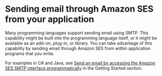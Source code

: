 # Sending email through Amazon SES from your application<a name="send-email-smtp-app"></a>

Many programming languages support sending email using SMTP\. This capability might be built into the programming language itself, or it might be available as an add\-on, plug\-in, or library\. You can take advantage of this capability by sending email through Amazon SES from within application programs that you write\.

For examples in C\# and Java, see [Send an email by accessing the Amazon SES SMTP interface programmatically](send-using-smtp-programmatically.md) in the Getting Started section\.